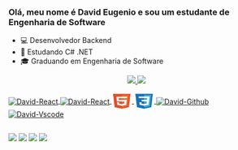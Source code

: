 ### Olá, meu nome é David Eugenio e sou um estudante de Engenharia de Software

- 💻 Desenvolvedor Backend
- 📖 Estudando C# .NET
- 🎓 Graduando em Engenharia de Software

<div align="center">
  <a href="https://github.com/DavidEugenioFPereira">
  <img height="150em" src="https://github-readme-stats.vercel.app/api?username=DavidEugenioFPereira&show_icons=true&theme=dark&include_all_commits=true&count_private=true"/>
  <img height="150em" src="https://github-readme-stats.vercel.app/api/top-langs/?username=DavidEugenioFPereira&layout=compact&langs_count=7&theme=dark"/>
</div>
  
  <div style="display: inline_block"><br>
  <img align="center" alt="David-React" height="30" width="40" src="https://cdn.jsdelivr.net/gh/devicons/devicon/icons/csharp/csharp-original.svg" />
  <img align="center" alt="David-React" height="30" width="40" src="https://cdn.jsdelivr.net/gh/devicons/devicon/icons/dot-net/dot-net-plain-wordmark.svg" />  
  <img align="center" alt="David-HTML" height="30" width="40" src="https://raw.githubusercontent.com/devicons/devicon/master/icons/html5/html5-original.svg">
  <img align="center" alt="David-CSS" height="30" width="40" src="https://raw.githubusercontent.com/devicons/devicon/master/icons/css3/css3-original.svg">
  <img align="center" alt="David-Github" height="30" width="40" src="https://cdn.jsdelivr.net/gh/devicons/devicon/icons/github/github-original.svg" />
  <img align="center" alt="David-Vscode" height="30" width="40" src="https://cdn.jsdelivr.net/gh/devicons/devicon/icons/vscode/vscode-original.svg" />


  </div>
  
  ##
  
  <div> 
  <a href="https://www.instagram.com/david.efpereira" target="_blank"><img src="https://img.shields.io/badge/-Instagram-%23E4405F?style=for-the-badge&logo=instagram&logoColor=white" target="_blank"></a>
  <a href = "mailto:davidefpereira19@gmail.com"><img src="https://img.shields.io/badge/-Gmail-%23333?style=for-the-badge&logo=gmail&logoColor=white" target="_blank"></a>
  <a href="https://www.facebook.com/profile.php?id=100024561665266"><img src="https://img.shields.io/badge/Facebook-1877F2?style=for-the-badge&logo=facebook&logoColor=white"></a>
   <a href="https://www.facebook.com/profile.php?id=100024561665266"><img src="https://img.shields.io/badge/LinkedIn-0077B5?style=for-the-badge&logo=linkedin&logoColor=white"></a>
</div>
